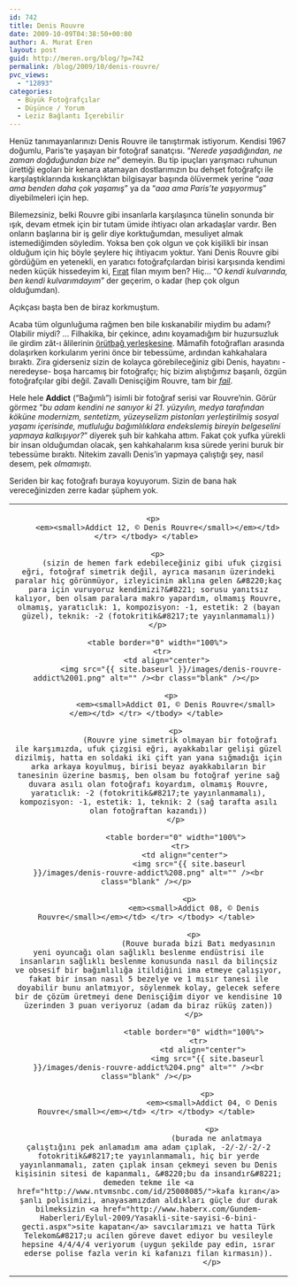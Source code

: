 ```yaml
---
id: 742
title: Denis Rouvre
date: 2009-10-09T04:38:50+00:00
author: A. Murat Eren
layout: post
guid: http://meren.org/blog/?p=742
permalink: /blog/2009/10/denis-rouvre/
pvc_views:
  - "12893"
categories:
  - Büyük Fotoğrafçılar
  - Düşünce / Yorum
  - Leziz Bağlantı İçerebilir
---
```

Henüz tanımayanlarınızı Denis Rouvre ile tanıştırmak istiyorum. Kendisi 1967 doğumlu, Paris&#8217;te yaşayan bir fotoğraf sanatçısı. &#8220;_Nerede yaşadığından, ne zaman doğduğundan bize ne_&#8221; demeyin. Bu tip ipuçları yarışmacı ruhunun ürettiği egoları bir kenara atamayan dostlarımızın bu dehşet fotoğrafçı ile karşılaştıklarında kıskançlıktan bilgisayar başında ölüvermek yerine &#8220;_aaa ama benden daha çok yaşamış_&#8221; ya da &#8220;_aaa ama Paris&#8217;te yaşıyormuş_&#8221; diyebilmeleri için hep.

Bilemezsiniz, belki Rouvre gibi insanlarla karşılaşınca tünelin sonunda bir ışık, devam etmek için bir tutam ümide ihtiyacı olan arkadaşlar vardır. Ben onların başlarına bir iş gelir diye korktuğumdan, mesuliyet almak istemediğimden söyledim. Yoksa ben çok olgun ve çok kişilikli bir insan olduğum için hiç böyle şeylere hiç ihtiyacım yoktur. Yani Denis Rouvre gibi gördüğüm en yetenekli, en yaratıcı fotoğrafçılardan birisi karşısında kendimi neden küçük hissedeyim ki, [Fırat](http://images.google.com/images?q=F%C4%B1rat+%22U%C4%9Fur+G%C3%BCrsoy%22) filan mıyım ben? Hiç&#8230; &#8220;_O kendi kulvarında, ben kendi kulvarımdayım_&#8221; der geçerim, o kadar (hep çok olgun olduğumdan).

Açıkçası başta ben de biraz korkmuştum.

Acaba tüm olgunluğuma rağmen ben bile kıskanabilir miydim bu adamı? Olabilir miydi? &#8230; Filhakika, bir çekince, adını koyamadığım bir huzursuzluk ile girdim zât-ı âlilerinin [örütbağ yerleşkesine](http://www.rouvre.com/). Mâmafih fotoğrafları arasında dolaşırken korkularım yerini önce bir tebessüme, ardından kahkahalara bıraktı. Zira giderseniz sizin de kolayca görebileceğiniz gibi Denis, hayatını -neredeyse- boşa harcamış bir fotoğrafçı; hiç bizim alıştığımız başarılı, özgün fotoğrafçılar gibi değil. Zavallı Denisçiğim Rouvre, tam bir [_fail_](http://tinyurl.com/m4ofhc).

Hele hele **Addict** (&#8220;Bağımlı&#8221;) isimli bir fotoğraf serisi var Rouvre&#8217;nin. Görür görmez &#8220;_bu adam kendini ne sanıyor ki 21. yüzyılın, medya tarafından köküne modernizm, sentetizm, yüzeyselizm pistonları yerleştirilmiş sosyal yaşamı içerisinde, mutluluğu bağımlılıklara endekslemiş bireyin belgeselini yapmaya kalkışıyor?_&#8221; diyerek şuh bir kahkaha attım. Fakat çok yufka yürekli bir insan olduğumdan olacak, şen kahkahalarım kısa sürede yerini buruk bir tebessüme bıraktı. Nitekim zavallı Denis&#8217;in yapmaya çalıştığı şey, nasıl desem, pek _olmamıştı_.

Seriden bir kaç fotoğrafı buraya koyuyorum. Sizin de bana hak vereceğinizden zerre kadar şüphem yok.

<table border="0" width="100%">
  <tr>
    <td align="center">
      <img src="{{ site.baseurl }}/images/denis-rouvre-addict%2012.png" alt="" /><br class="blank" /></p> 
      
      <p>
        <em><small>Addict 12, © Denis Rouvre</small></em></td> </tr> </tbody> </table> 
        
        <p>
          (sizin de hemen fark edebileceğiniz gibi ufuk çizgisi eğri, fotoğraf simetrik değil, ayrıca masanın üzerindeki paralar hiç görünmüyor, izleyicinin aklına gelen &#8220;kaç para için vuruyoruz kendimizi?&#8221; sorusu yanıtsız kalıyor, ben olsam paralara makro yapardım, olmamış Rouvre, olmamış, yaratıclık: 1, kompozisyon: -1, estetik: 2 (bayan güzel), teknik: -2 (fotokritik&#8217;te yayınlanmamalı))
        </p>
        
        <table border="0" width="100%">
          <tr>
            <td align="center">
              <img src="{{ site.baseurl }}/images/denis-rouvre-addict%2001.png" alt="" /><br class="blank" /></p> 
              
              <p>
                <em><small>Addict 01, © Denis Rouvre</small></em></td> </tr> </tbody> </table> 
                
                <p>
                  (Rouvre yine simetrik olmayan bir fotoğrafı ile karşımızda, ufuk çizgisi eğri, ayakkabılar gelişi güzel dizilmiş, hatta en soldaki iki çift yan yana sığmadığı için arka arkaya koyulmuş, birisi beyaz ayakkabıların bir tanesinin üzerine basmış, ben olsam bu fotoğraf yerine sağ duvara asılı olan fotoğrafı koyardım, olmamış Rouvre, yaratıclık: -2 (fotokritik&#8217;te yayınlanmamalı), kompozisyon: -1, estetik: 1, teknik: 2 (sağ tarafta asılı olan fotoğraftan kazandı))
                </p>
                
                <table border="0" width="100%">
                  <tr>
                    <td align="center">
                      <img src="{{ site.baseurl }}/images/denis-rouvre-addict%208.png" alt="" /><br class="blank" /></p> 
                      
                      <p>
                        <em><small>Addict 08, © Denis Rouvre</small></em></td> </tr> </tbody> </table> 
                        
                        <p>
                          (Rouve burada bizi Batı medyasının yeni oyuncağı olan sağlıklı beslenme endüstrisi ile insanların sağlıklı beslenme konusunda nasıl da bilinçsiz ve obsesif bir bağımlılığa itildiğini ima etmeye çalışıyor, fakat bir insan nasıl 5 bezelye ve 1 mısır tanesi ile doyabilir bunu anlatmıyor, söylenmek kolay, gelecek sefere bir de çözüm üretmeyi dene Denisçiğim diyor ve kendisine 10 üzerinden 3 puan veriyoruz (adam da biraz rüküş zaten))
                        </p>
                        
                        <table border="0" width="100%">
                          <tr>
                            <td align="center">
                              <img src="{{ site.baseurl }}/images/denis-rouvre-addict%204.png" alt="" /><br class="blank" /></p> 
                              
                              <p>
                                <em><small>Addict 04, © Denis Rouvre</small></em></td> </tr> </tbody> </table> 
                                
                                <p>
                                  (burada ne anlatmaya çalıştığını pek anlamadım ama adam çıplak, -2/-2/-2/-2 fotokritik&#8217;te yayınlanmamalı, hiç bir yerde yayınlanmamalı, zaten çıplak insan çekmeyi seven bu Denis kişisinin sitesi de kapanmalı, &#8220;bu da insandır&#8221; demeden tekme ile <a href="http://www.ntvmsnbc.com/id/25008085/">kafa kıran</a> şanlı polisimizi, anayasamızdan aldıkları güçle dur durak bilmeksizin <a href="http://www.haberx.com/Gundem-Haberleri/Eylul-2009/Yasakli-site-sayisi-6-bini-gecti.aspx">site kapatan</a> savcılarımızı ve hatta Türk Telekom&#8217;u acilen göreve davet ediyor bu vesileyle hepsine 4/4/4/4 veriyorum (uygun şekilde pay edin, ısrar ederse polise fazla verin ki kafanızı filan kırmasın)).
                                </p>
